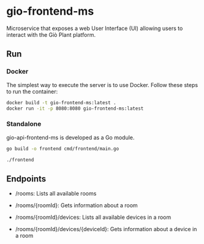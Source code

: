 # gio-frontend-ms
Microservice that exposes a web User Interface (UI) allowing users to interact with the Giò Plant platform.

## Run

### Docker

The simplest way to execute the server is to use Docker.
Follow these steps to run the container:

```bash
docker build -t gio-frontend-ms:latest .
docker run -it -p 8080:8080 gio-frontend-ms:latest
```

### Standalone

gio-api-frontend-ms is developed as a Go module.

```bash
go build -o frontend cmd/frontend/main.go

./frontend
```

## Endpoints

- /rooms: Lists all available rooms

- /rooms/{roomId}: Gets information about a room

- /rooms/{roomId}/devices: Lists all available devices in a room

- /rooms/{roomId}/devices/{deviceId}: Gets information about a device in a room